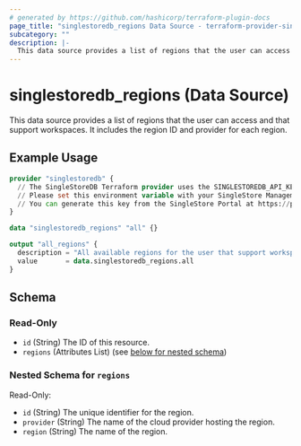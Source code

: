 ```yaml
---
# generated by https://github.com/hashicorp/terraform-plugin-docs
page_title: "singlestoredb_regions Data Source - terraform-provider-singlestoredb"
subcategory: ""
description: |-
  This data source provides a list of regions that the user can access and that support workspaces. It includes the region ID and provider for each region.
---
```


# singlestoredb_regions (Data Source)

This data source provides a list of regions that the user can access and that support workspaces. It includes the region ID and provider for each region.

## Example Usage

```terraform
provider "singlestoredb" {
  // The SingleStoreDB Terraform provider uses the SINGLESTOREDB_API_KEY environment variable for authentication.
  // Please set this environment variable with your SingleStore Management API key.
  // You can generate this key from the SingleStore Portal at https://portal.singlestore.com/organizations/org-id/api-keys.
}

data "singlestoredb_regions" "all" {}

output "all_regions" {
  description = "All available regions for the user that support workspaces."
  value       = data.singlestoredb_regions.all
}
```

<!-- schema generated by tfplugindocs -->
## Schema

### Read-Only

- `id` (String) The ID of this resource.
- `regions` (Attributes List) (see [below for nested schema](#nestedatt--regions))

<a id="nestedatt--regions"></a>
### Nested Schema for `regions`

Read-Only:

- `id` (String) The unique identifier for the region.
- `provider` (String) The name of the cloud provider hosting the region.
- `region` (String) The name of the region.
